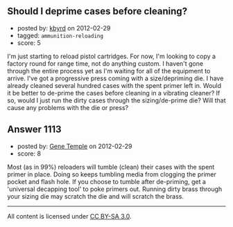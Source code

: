 ## Should I deprime cases before cleaning?

- posted by: [kbyrd](https://stackexchange.com/users/-1/37-kbyrd) on 2012-02-29
- tagged: `ammunition-reloading`
- score: 5

I'm just starting to reload pistol cartridges. For now, I'm looking to copy a factory round for range time, not do anything custom. I haven't gone through the entire process yet as I'm waiting for all of the equipment to arrive. I've got a progressive press coming with a size/depriming die. I have already cleaned several hundred cases with the spent primer left in. Would it be better to de-prime the cases before cleaning in a vibrating cleaner? If so, would I just run the dirty cases through the sizing/de-prime die? Will that cause any problems with the die or press?


## Answer 1113

- posted by: [Gene Temple](https://stackexchange.com/users/-1/254-gene-temple) on 2012-02-29
- score: 8

Most (as in 99%) reloaders will tumble (clean) their cases with the spent primer in place.  Doing so keeps tumbling media from clogging the primer pocket and flash hole.  If you choose to tumble after de-priming, get a 'universal decapping tool' to poke primers out.  Running dirty brass through your sizing die may scratch the die and will scratch the brass.





---

All content is licensed under [CC BY-SA 3.0](https://creativecommons.org/licenses/by-sa/3.0/).
